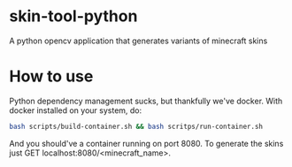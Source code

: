 # skin-tool-python
A python opencv application that generates variants of minecraft skins

# How to use
Python dependency management sucks, but thankfully we've docker. With docker installed on your system, do:

```bash
bash scripts/build-container.sh && bash scritps/run-container.sh
```

And you should've a container running on port 8080. To generate the skins just GET localhost:8080/<minecraft_name>.

